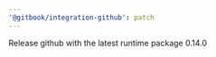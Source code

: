 ```yaml
---
'@gitbook/integration-github': patch
---
```


Release github with the latest runtime package 0.14.0
